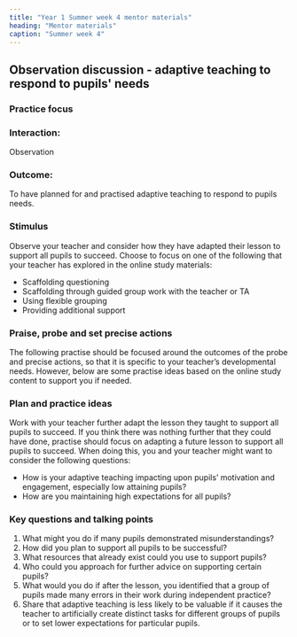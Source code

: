 ```yaml
---
title: "Year 1 Summer week 4 mentor materials"
heading: "Mentor materials"
caption: "Summer week 4"
---
```



## Observation discussion - adaptive teaching to respond to pupils' needs

### Practice focus

### Interaction: 
Observation

### Outcome:
To have planned for and practised adaptive teaching to respond to pupils needs.

### Stimulus
Observe your teacher and consider how they have adapted their lesson to support all pupils to succeed. Choose to focus on one of the following that your teacher has explored in the online study materials:

- Scaffolding questioning
- Scaffolding through guided group work with the teacher or TA
- Using flexible grouping
- Providing additional support

### Praise, probe and set precise actions
The following practise should be focused around the outcomes of the probe and precise actions, so that it is specific to your teacher’s developmental needs. However, below are some practise ideas based on the online study content to support you if needed.

### Plan and practice ideas
Work with your teacher further adapt the lesson they taught to support all pupils to succeed. If you think there was nothing further that they could have done, practise should focus on adapting a future lesson to support all pupils to succeed. When doing this, you and your teacher might want to consider the following questions:

- How is your adaptive teaching impacting upon pupils’ motivation and engagement, especially low attaining pupils?
- How are you maintaining high expectations for all pupils?

### Key questions and talking points

1. What might you do if many pupils demonstrated misunderstandings?
2. How did you plan to support all pupils to be successful?
3. What resources that already exist could you use to support pupils?
4. Who could you approach for further advice on supporting certain pupils?
5. What would you do if after the lesson, you identified that a group of pupils made many errors in their work during independent practice?
6. Share that adaptive teaching is less likely to be valuable if it causes the teacher to artificially create distinct tasks for different groups of pupils or to set lower expectations for particular pupils.

